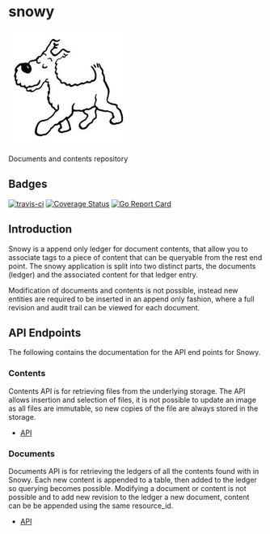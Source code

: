 # snowy

![snowy](images/snowy.jpg)

Documents and contents repository

## Badges

[![travis-ci](https://travis-ci.org/trussle/snowy.svg?branch=master)](https://travis-ci.org/trussle/snowy)
[![Coverage Status](https://coveralls.io/repos/github/trussle/snowy/badge.svg?branch=master)](https://coveralls.io/github/trussle/snowy?branch=master)
[![Go Report Card](https://goreportcard.com/badge/github.com/trussle/snowy)](https://goreportcard.com/report/github.com/trussle/snowy)

## Introduction

Snowy is a append only ledger for document contents, that allow you to associate
tags to a piece of content that can be queryable from the rest end point. The
snowy application is split into two distinct parts, the documents (ledger) and
the associated content for that ledger entry.

Modification of documents and contents is not possible, instead new entities are
required to be inserted in an append only fashion, where a full revision and
audit trail can be viewed for each document.


## API Endpoints

The following contains the documentation for the API end points for Snowy.

### Contents

Contents API is for retrieving files from the underlying storage. The API allows
insertion and selection of files, it is not possible to update an image as all
files are immutable, so new copies of the file are always stored in the storage.

 - [API](pkg/contents/README.md)

### Documents

Documents API is for retrieving the ledgers of all the contents found with in
Snowy. Each new content is appended to a table, then added to the ledger so
querying becomes possible. Modifying a document or content is not possible and
to add new revision to the ledger a new document, content can be be appended
using the same resource_id.

 - [API](pkg/documents/README.md)
